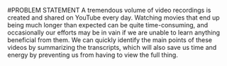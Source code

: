 #PROBLEM STATEMENT
            A tremendous volume of video recordings is created and shared on YouTube every day. Watching movies that end up being much 
longer than expected can be quite time-consuming, and occasionally our efforts may be in vain if we are unable to learn anything beneficial from them.
            We can quickly identify the main points of these videos by summarizing the transcripts, which will also save us time and energy by preventing 
us from having to view the full thing.
